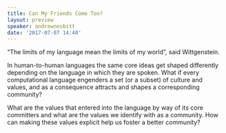 ```yaml
---
title: Can My Friends Come Too?
layout: preview
speaker: andrewnesbitt
date: '2017-07-07 14:40'
---
```


“The limits of my language mean the limits of my world”, said Wittgenstein.

In human-to-human languages the same core ideas get shaped differently depending on the language in which they are spoken. What if every computational language engenders a set (or a subset) of culture and values, and as a consequence attracts and shapes a corresponding community?

What are the values that entered into the language by way of its core committers and what are the values we identify with as a community. How can making these values explicit help us foster a better community?
